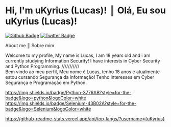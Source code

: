 # Hi, I'm uKyrius (Lucas)! ║ Olá, Eu sou uKyrius (Lucas)!

[![Github Badge](https://img.shields.io/badge/-Github-000?style=flat-square&logo=Github&logoColor=white&link=https://github.com/uKyrius)](https://github.com/uKyrius)
[![Twitter Badge](https://img.shields.io/badge/-Twitter-1ca0f1?style=flat-square&labelColor=1ca0f1&logo=twitter&logoColor=white&link=https://twitter.com/uKyrius)](https://twitter.com/uKyrius)

About me ║ Sobre mim

Welcome to my profile,
My name is Lucas, I am 18 years old and i am currently studying Information Security!
I have interests in Cyber Security and Python Programming.
/\/\/\/\/\/\/\/\/\/\/\
Bem vindo ao meu perfil,
Meu nome é Lucas, tenho 18 anos e atualmente estou cursando Segurança da informação!
Tenho interesses em Cyber Segurança e Programação em Python.

https://img.shields.io/badge/Python-3776AB?style=for-the-badge&logo=python&logoColor=white
https://img.shields.io/badge/Selenium-43B02A?style=for-the-badge&logo=Selenium&logoColor=white


https://github-readme-stats.vercel.app/api/top-langs/?username={uKyrius}
